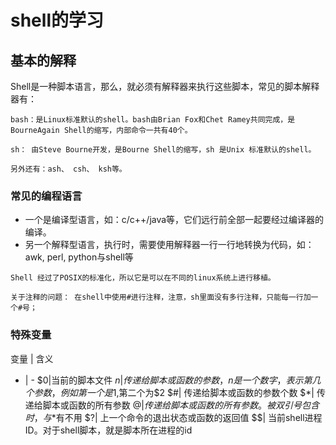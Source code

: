 # shell的学习

## 基本的解释
Shell是一种脚本语言，那么，就必须有解释器来执行这些脚本，常见的脚本解释器有：
```
bash：是Linux标准默认的shell。bash由Brian Fox和Chet Ramey共同完成，是BourneAgain Shell的缩写，内部命令一共有40个。

sh： 由Steve Bourne开发，是Bourne Shell的缩写，sh 是Unix 标准默认的shell。

另外还有：ash、 csh、 ksh等。
```

### 常见的编程语言
 - 一个是编译型语言，如：c/c++/java等，它们远行前全部一起要经过编译器的编译。
 - 另一个解释型语言，执行时，需要使用解释器一行一行地转换为代码，如：awk, perl, python与shell等

 ```
 Shell 经过了POSIX的标准化，所以它是可以在不同的linux系统上进行移植。

关于注释的问题： 在shell中使用#进行注释，注意，sh里面没有多行注释，只能每一行加一个#号；
```

### 特殊变量
变量 | 含义
 -   | -
$0|当前的脚本文件
$n| 传递给脚本或函数的参数，n是一个数字，表示第几个参数，例如第一个是$1,第二个为$2
$#| 传递给脚本或函数的参数个数
$*| 传递给脚本或函数的所有参数
$@| 传递给脚本或函数的所有参数。被双引号包含时，与$*有不用
$?| 上一个命令的退出状态或函数的返回值
$$| 当前shell进程ID。对于shell脚本，就是脚本所在进程的id